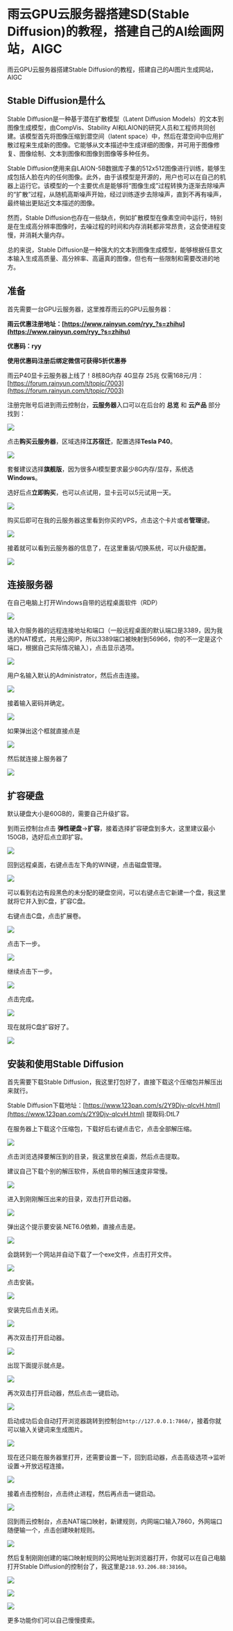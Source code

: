 # 雨云GPU云服务器搭建SD(Stable Diffusion)的教程，搭建自己的AI绘画网站，AIGC

雨云GPU云服务器搭建Stable Diffusion的教程，搭建自己的AI图片生成网站，AIGC

## Stable Diffusion是什么

Stable Diffusion是一种基于潜在扩散模型（Latent Diffusion Models）的文本到图像生成模型，由CompVis、Stability AI和LAION的研究人员和工程师共同创建。该模型首先将图像压缩到潜空间（latent space）中，然后在潜空间中应用扩散过程来生成新的图像。它能够从文本描述中生成详细的图像，并可用于图像修复、图像绘制、文本到图像和图像到图像等多种任务。

Stable Diffusion使用来自LAION-5B数据库子集的512x512图像进行训练，能够生成包括人脸在内的任何图像。此外，由于该模型是开源的，用户也可以在自己的机器上运行它。该模型的一个主要优点是能够将“图像生成”过程转换为逐渐去除噪声的“扩散”过程，从随机高斯噪声开始，经过训练逐步去除噪声，直到不再有噪声，最终输出更贴近文本描述的图像。

然而，Stable Diffusion也存在一些缺点，例如扩散模型在像素空间中运行，特别是在生成高分辨率图像时，去噪过程的时间和内存消耗都非常昂贵，这会使进程变慢，并消耗大量内存。

总的来说，Stable Diffusion是一种强大的文本到图像生成模型，能够根据任意文本输入生成高质量、高分辨率、高逼真的图像，但也有一些限制和需要改进的地方。

## 准备

首先需要一台GPU云服务器，这里推荐雨云的GPU云服务器：

**雨云优惠注册地址：[https://www.rainyun.com/ryy_?s=zhihu](https://www.rainyun.com/ryy_?s=zhihu)**

**优惠码：ryy**

**使用优惠码注册后绑定微信可获得5折优惠券**

雨云P40显卡云服务器上线了！8核8G内存 4G显存 25兆 仅需168元/月：[https://forum.rainyun.com/t/topic/7003](https://forum.rainyun.com/t/topic/7003)

注册完账号后进到雨云控制台，**云服务器**入口可以在后台的 **总览** 和 **云产品** 部分找到：

![](https://cn-sy1.rains3.com/rainyun-assets/Pic/2024/02/image-20240221004620394_9a9505ca3dd7b718ec693f2009fbfe23.png)

点击**购买云服务器**，区域选择**江苏宿迁**，配置选择**Tesla P40**。

![](https://cn-sy1.rains3.com/rainyun-assets/Pic/2024/02/image-20240221005026806_df95000577ce578cb28eda5d386302cc.png)

套餐建议选择**旗舰版**，因为很多AI模型要求最少8G内存/显存，系统选**Windows**。

选好后点**立即购买**，也可以点试用，显卡云可以5元试用一天。

![](https://cn-sy1.rains3.com/rainyun-assets/Pic/2024/02/image-20240221005320392_450b51b1d906866da5475903cfb0df44.png)

购买后即可在我的云服务器这里看到你买的VPS，点击这个卡片或者**管理**键。

![](https://cn-sy1.rains3.com/rainyun-assets/Pic/2024/02/image-20240221233649274_3b88519d078a529a8f7123218f58f406.png)

接着就可以看到云服务器的信息了，在这里重装/切换系统，可以升级配置。

![](https://cn-sy1.rains3.com/rainyun-assets/Pic/2024/02/image-20240221233747673_e9ad3770f19c6f6c97970a08b72c12ab.png)

## 连接服务器

在自己电脑上打开Windows自带的远程桌面软件（RDP）

![](https://cn-sy1.rains3.com/rainyun-assets/Pic/2024/01/image-20240106171755387_7402a777a8520fb05de84c72159472b4.png)

输入你服务器的远程连接地址和端口（一般远程桌面的默认端口是3389，因为我选的NAT模式，共用公网IP，所以3389端口被映射到56966，你的不一定是这个端口，根据自己实际情况输入），点击显示选项。

![](https://cn-sy1.rains3.com/rainyun-assets/Pic/2024/02/image-20240221010103304_a47a95e2f9c7fcf5cb0d698b31f68316.png)

用户名输入默认的Administrator，然后点击连接。

![](https://cn-sy1.rains3.com/rainyun-assets/Pic/2024/02/image-20240221010206693_28efb1955e5b37df574317069a871199.png)

接着输入密码并确定。

![](https://cn-sy1.rains3.com/rainyun-assets/Pic/2024/02/image-20240221010231375_22312aa0ff90a9b6b28500d3e415930c.png)

如果弹出这个框就直接点是

![](https://cn-sy1.rains3.com/rainyun-assets/Pic/2024/01/image-20240127171235760_c40775d64372bf6827e4f4aa0e21135f.png)

然后就连接上服务器了

![](https://cn-sy1.rains3.com/rainyun-assets/Pic/2024/02/image-20240221171753918_9a00f118fcb0a63460e5ea1cca2db913.png)

## 扩容硬盘

默认硬盘大小是60GB的，需要自己升级扩容。

到雨云控制台点击 **弹性硬盘**→**扩容**，接着选择扩容硬盘到多大，这里建议最小150GB，选好后点立即扩容。

![](https://cn-sy1.rains3.com/rainyun-assets/Pic/2024/02/image-20240221234135286_041f588b4b832e051e8c3e0ce9d1373c.png)

回到远程桌面，右键点击左下角的WIN键，点击磁盘管理。

![](https://cn-sy1.rains3.com/rainyun-assets/Pic/2024/02/image-20240221173937793_1265d5196ce4c6677af833d3325cf03e.png)

可以看到右边有段黑色的未分配的硬盘空间，可以右键点击它新建一个盘，我这里就将它并入到C盘，扩容C盘。

右键点击C盘，点击扩展卷。

![](https://cn-sy1.rains3.com/rainyun-assets/Pic/2024/02/image-20240221173935044_7d4d2b95f351e18b8acd6795a6bea19f.png)

点击下一步。

![](https://cn-sy1.rains3.com/rainyun-assets/Pic/2024/02/image-20240221174003207_34023fbfbed714d71b055d9092f761b6.png)

继续点击下一步。

![](https://cn-sy1.rains3.com/rainyun-assets/Pic/2024/02/image-20240221174021365_98803d00418beba99170defe802be309.png)

点击完成。

![](https://cn-sy1.rains3.com/rainyun-assets/Pic/2024/02/image-20240221174034470_34918b9eb29d194288fa7678647e4019.png)

现在就将C盘扩容好了。

![](https://cn-sy1.rains3.com/rainyun-assets/Pic/2024/02/image-20240221174047889_a7fe025a5d954c1f53f88cae6b30ae19.png)

## 安装和使用Stable Diffusion

首先需要下载Stable Diffusion，我这里打包好了，直接下载这个压缩包并解压出来就行。

Stable Diffusion下载地址：[https://www.123pan.com/s/2Y9Djv-qIcvH.html](https://www.123pan.com/s/2Y9Djv-qIcvH.html)     提取码:DtL7

在服务器上下载这个压缩包，下载好后右键点击它，点击全部解压缩。

![](https://cn-sy1.rains3.com/rainyun-assets/Pic/2024/02/image-20240221190651759_c945e166872b8df9aec1ac4f905409d5.png)

点击浏览选择要解压到的目录，我这里放在桌面，然后点击提取。

建议自己下载个别的解压软件，系统自带的解压速度非常慢。

![](https://cn-sy1.rains3.com/rainyun-assets/Pic/2024/02/image-20240221190735749_b26c04074eaac4256daae3414e351111.png)

进入到刚刚解压出来的目录，双击打开启动器。

![](https://cn-sy1.rains3.com/rainyun-assets/Pic/2024/02/image-20240221205640797_f5a9193e974baff7e00fbd7d747e0044.png)

弹出这个提示要安装.NET6.0依赖，直接点击是。

![](https://cn-sy1.rains3.com/rainyun-assets/Pic/2024/02/image-20240221205659854_fbec18c2dfb84eedfaa8c4fa7fc3fa28.png)

会跳转到一个网站并自动下载了一个exe文件，点击打开文件。

![](https://cn-sy1.rains3.com/rainyun-assets/Pic/2024/02/image-20240221205732385_7efa5de6f84ea4f54e9c50cd9f4c4f62.png)

点击安装。

![](https://cn-sy1.rains3.com/rainyun-assets/Pic/2024/02/image-20240221205746611_e3a7dbaa9ce9e839814cf8f42088acf0.png)

安装完后点击关闭。

![](https://cn-sy1.rains3.com/rainyun-assets/Pic/2024/02/image-20240221205814579_46ff000f3cc8a20258bf2f0b07de8fa2.png)

再次双击打开启动器。

![](https://cn-sy1.rains3.com/rainyun-assets/Pic/2024/02/image-20240221205837398_82f49d4016c0b8478cb1a25be36dc376.png)

出现下面提示就点是。

![](https://cn-sy1.rains3.com/rainyun-assets/Pic/2024/02/image-20240221205900664_b114f81a87735127f3f6383ca1c0b73b.png)

再次双击打开启动器，然后点击一键启动。

![](https://cn-sy1.rains3.com/rainyun-assets/Pic/2024/02/image-20240221213621002_58b597e0b26980e5f5f5b15c262c0c04.png)

启动成功后会自动打开浏览器跳转到控制台`http://127.0.0.1:7860/`，接着你就可以输入关键词来生成图片。

![](https://cn-sy1.rains3.com/rainyun-assets/Pic/2024/02/image-20240221214116000_1fed6a64cbdc4ed3b4e5caa103a7b8f5.png)

现在还只能在服务器里打开，还需要设置一下，回到启动器，点击高级选项→监听设置→开放远程连接。

![](https://cn-sy1.rains3.com/rainyun-assets/Pic/2024/02/image-20240221214440346_19af90d31baaa0f774ea453851755aff.png)

接着点击控制台，点击终止进程，然后再点击一键启动。

![](https://cn-sy1.rains3.com/rainyun-assets/Pic/2024/02/image-20240221214516429_25edb4698b893efb04bf16a4a06c8aab.png)

回到雨云控制台，点击NAT端口映射，新建规则，内网端口输入7860，外网端口随便输一个，点击创建映射规则。

![](https://cn-sy1.rains3.com/rainyun-assets/Pic/2024/02/image-20240221214803140_d82ba9b43aca1a9905ef837d52e391d6.png)

然后复制刚刚创建的端口映射规则的公网地址到浏览器打开，你就可以在自己电脑打开Stable Diffusion的控制台了，我这里是`218.93.206.88:38160`。

![](https://cn-sy1.rains3.com/rainyun-assets/Pic/2024/02/image-20240221214904363_9f1e728d994df59cae029b3ac9590d56.png)

![](https://cn-sy1.rains3.com/rainyun-assets/Pic/2024/02/image-20240221215253892_c118d66c417548d9232e61f5248d9052.png)

![](https://cn-sy1.rains3.com/rainyun-assets/Pic/2024/02/image-20240221220440408_9c6fc1e42f270aa8c7c36a238a43e0c8.png)

更多功能你们可以自己慢慢摸索。

